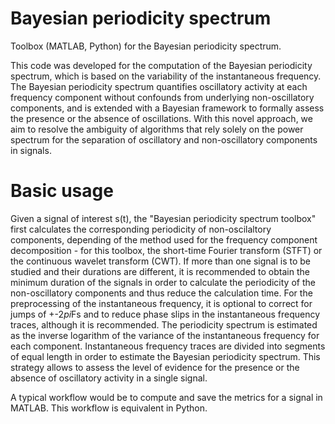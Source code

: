 # Bayesian periodicity spectrum
Toolbox (MATLAB, Python) for the Bayesian periodicity spectrum.

This code was developed for the computation of the Bayesian periodicity spectrum, which is based on the variability of the instantaneous frequency. The Bayesian periodicity spectrum quantifies oscillatory activity at each frequency component without confounds from underlying non-oscillatory components, and is extended with a Bayesian framework to formally assess the presence or the absence of oscillations. With this novel approach, we aim to resolve the ambiguity of algorithms that rely solely on the power spectrum for the separation of oscillatory and non-oscillatory components in signals.
# Basic usage
Given a signal of interest s(t), the "Bayesian periodicity spectrum toolbox" first calculates the corresponding periodicity of non-oscilaltory components, depending of the method used for the frequency component decomposition - for this toolbox, the short-time Fourier transform (STFT) or the continuous wavelet transform (CWT). If more than one signal is to be studied and their durations are different, it is recommended to obtain the minimum duration of the signals in order to calculate the periodicity of the non-oscillatory components and thus reduce the calculation time. For the preprocessing of the instantaneous frequency, it is optional to correct for jumps of +-2*pi*Fs and to reduce phase slips in the instantaneous frequency traces, although it is recommended. The periodicity spectrum is estimated as the inverse logarithm of the variance of the instantaneous frequency for each component. Instantaneous frequency traces are divided into segments of equal length in order to estimate the Bayesian periodicity spectrum. This strategy allows to assess the level of evidence for the presence or the absence of oscillatory activity in a single signal.

A typical workflow would be to compute and save the metrics for a signal in MATLAB. This workflow is equivalent in Python.
